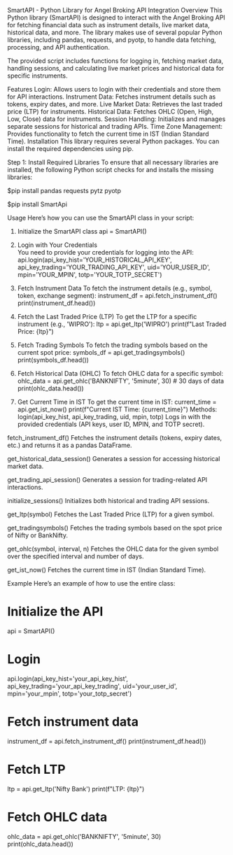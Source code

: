 SmartAPI - Python Library for Angel Broking API Integration
Overview
This Python library (SmartAPI) is designed to interact with the Angel Broking API for fetching financial data such as instrument details, live market data, historical data, and more. The library makes use of several popular Python libraries, including pandas, requests, and pyotp, to handle data fetching, processing, and API authentication.

The provided script includes functions for logging in, fetching market data, handling sessions, and calculating live market prices and historical data for specific instruments.

Features
Login: Allows users to login with their credentials and store them for API interactions.
Instrument Data: Fetches instrument details such as tokens, expiry dates, and more.
Live Market Data: Retrieves the last traded price (LTP) for instruments.
Historical Data: Fetches OHLC (Open, High, Low, Close) data for instruments.
Session Handling: Initializes and manages separate sessions for historical and trading APIs.
Time Zone Management: Provides functionality to fetch the current time in IST (Indian Standard Time).
Installation
This library requires several Python packages. You can install the required dependencies using pip.

Step 1: Install Required Libraries
To ensure that all necessary libraries are installed, the following Python script checks for and installs the missing libraries:

$pip install pandas requests pytz pyotp

$pip install SmartApi

Usage
Here’s how you can use the SmartAPI class in your script:

1. Initialize the SmartAPI class
api = SmartAPI()

2. Login with Your Credentials   
You need to provide your credentials for logging into the API:
api.login(api_key_hist='YOUR_HISTORICAL_API_KEY', 
          api_key_trading='YOUR_TRADING_API_KEY', 
          uid='YOUR_USER_ID', 
          mpin='YOUR_MPIN', 
          totp='YOUR_TOTP_SECRET')


3. Fetch Instrument Data
To fetch the instrument details (e.g., symbol, token, exchange segment):
instrument_df = api.fetch_instrument_df()
print(instrument_df.head())



4. Fetch the Last Traded Price (LTP)
To get the LTP for a specific instrument (e.g., 'WIPRO'):
ltp = api.get_ltp('WIPRO')
print(f"Last Traded Price: {ltp}")


5. Fetch Trading Symbols
To fetch the trading symbols based on the current spot price:
symbols_df = api.get_tradingsymbols()
print(symbols_df.head())


6. Fetch Historical Data (OHLC)
To fetch OHLC data for a specific symbol:
ohlc_data = api.get_ohlc('BANKNIFTY', '5minute', 30)  # 30 days of data
print(ohlc_data.head())


8. Get Current Time in IST
To get the current time in IST:
current_time = api.get_ist_now()
print(f"Current IST Time: {current_time}")
Methods:
login(api_key_hist, api_key_trading, uid, mpin, totp)
Logs in with the provided credentials (API keys, user ID, MPIN, and TOTP secret).

fetch_instrument_df()
Fetches the instrument details (tokens, expiry dates, etc.) and returns it as a pandas DataFrame.

get_historical_data_session()
Generates a session for accessing historical market data.

get_trading_api_session()
Generates a session for trading-related API interactions.

initialize_sessions()
Initializes both historical and trading API sessions.

get_ltp(symbol)
Fetches the Last Traded Price (LTP) for a given symbol.

get_tradingsymbols()
Fetches the trading symbols based on the spot price of Nifty or BankNifty.

get_ohlc(symbol, interval, n)
Fetches the OHLC data for the given symbol over the specified interval and number of days.

get_ist_now()
Fetches the current time in IST (Indian Standard Time).

Example
Here’s an example of how to use the entire class:

# Initialize the API
api = SmartAPI()

# Login
api.login(api_key_hist='your_api_key_hist', 
          api_key_trading='your_api_key_trading', 
          uid='your_user_id', 
          mpin='your_mpin', 
          totp='your_totp_secret')

# Fetch instrument data
instrument_df = api.fetch_instrument_df()
print(instrument_df.head())

# Fetch LTP
ltp = api.get_ltp('Nifty Bank')
print(f"LTP: {ltp}")

# Fetch OHLC data
ohlc_data = api.get_ohlc('BANKNIFTY', '5minute', 30)
print(ohlc_data.head())





